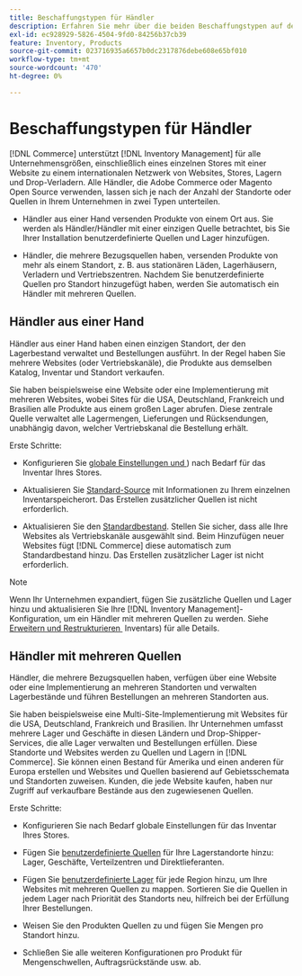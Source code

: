 ```yaml
---
title: Beschaffungstypen für Händler
description: Erfahren Sie mehr über die beiden Beschaffungstypen auf der Grundlage der Anzahl der Standorte oder Quellen in Ihrem Unternehmen.
exl-id: ec928929-5826-4504-9fd0-84256b37cb39
feature: Inventory, Products
source-git-commit: 023716935a6657b0dc2317876debe608e65bf010
workflow-type: tm+mt
source-wordcount: '470'
ht-degree: 0%

---
```


# Beschaffungstypen für Händler

[!DNL Commerce] unterstützt [!DNL Inventory Management] für alle Unternehmensgrößen, einschließlich eines einzelnen Stores mit einer Website zu einem internationalen Netzwerk von Websites, Stores, Lagern und Drop-Verladern. Alle Händler, die Adobe Commerce oder Magento Open Source verwenden, lassen sich je nach der Anzahl der Standorte oder Quellen in Ihrem Unternehmen in zwei Typen unterteilen.

- Händler aus einer Hand versenden Produkte von einem Ort aus. Sie werden als Händler/Händler mit einer einzigen Quelle betrachtet, bis Sie Ihrer Installation benutzerdefinierte Quellen und Lager hinzufügen.

- Händler, die mehrere Bezugsquellen haben, versenden Produkte von mehr als einem Standort, z. B. aus stationären Läden, Lagerhäusern, Verladern und Vertriebszentren. Nachdem Sie benutzerdefinierte Quellen pro Standort hinzugefügt haben, werden Sie automatisch ein Händler mit mehreren Quellen.

## Händler aus einer Hand

Händler aus einer Hand haben einen einzigen Standort, der den Lagerbestand verwaltet und Bestellungen ausführt. In der Regel haben Sie mehrere Websites (oder Vertriebskanäle), die Produkte aus demselben Katalog, Inventar und Standort verkaufen.

Sie haben beispielsweise eine Website oder eine Implementierung mit mehreren Websites, wobei Sites für die USA, Deutschland, Frankreich und Brasilien alle Produkte aus einem großen Lager abrufen. Diese zentrale Quelle verwaltet alle Lagermengen, Lieferungen und Rücksendungen, unabhängig davon, welcher Vertriebskanal die Bestellung erhält.

Erste Schritte:

- Konfigurieren Sie [globale Einstellungen und &#x200B;](configuration.md)) nach Bedarf für das Inventar Ihres Stores.

- Aktualisieren Sie [Standard-Source](sources-manage.md) mit Informationen zu Ihrem einzelnen Inventarspeicherort. Das Erstellen zusätzlicher Quellen ist nicht erforderlich.

- Aktualisieren Sie den [Standardbestand](stocks-manage.md). Stellen Sie sicher, dass alle Ihre Websites als Vertriebskanäle ausgewählt sind. Beim Hinzufügen neuer Websites fügt [!DNL Commerce] diese automatisch zum Standardbestand hinzu. Das Erstellen zusätzlicher Lager ist nicht erforderlich.

>[!NOTE]
>
>Wenn Ihr Unternehmen expandiert, fügen Sie zusätzliche Quellen und Lager hinzu und aktualisieren Sie Ihre [!DNL Inventory Management]-Konfiguration, um ein Händler mit mehreren Quellen zu werden. Siehe [Erweitern und Restrukturieren &#x200B;](expand-restructure.md) Inventars) für alle Details.

## Händler mit mehreren Quellen

Händler, die mehrere Bezugsquellen haben, verfügen über eine Website oder eine Implementierung an mehreren Standorten und verwalten Lagerbestände und führen Bestellungen an mehreren Standorten aus.

Sie haben beispielsweise eine Multi-Site-Implementierung mit Websites für die USA, Deutschland, Frankreich und Brasilien. Ihr Unternehmen umfasst mehrere Lager und Geschäfte in diesen Ländern und Drop-Shipper-Services, die alle Lager verwalten und Bestellungen erfüllen. Diese Standorte und Websites werden zu Quellen und Lagern in [!DNL Commerce]. Sie können einen Bestand für Amerika und einen anderen für Europa erstellen und Websites und Quellen basierend auf Gebietsschemata und Standorten zuweisen. Kunden, die jede Website kaufen, haben nur Zugriff auf verkaufbare Bestände aus den zugewiesenen Quellen.

Erste Schritte:

- Konfigurieren Sie nach Bedarf globale Einstellungen für das Inventar Ihres Stores.

- Fügen Sie [benutzerdefinierte Quellen](sources-add.md) für Ihre Lagerstandorte hinzu: Lager, Geschäfte, Verteilzentren und Direktlieferanten.

- Fügen Sie [benutzerdefinierte Lager](stocks-add.md) für jede Region hinzu, um Ihre Websites mit mehreren Quellen zu mappen. Sortieren Sie die Quellen in jedem Lager nach Priorität des Standorts neu, hilfreich bei der Erfüllung Ihrer Bestellungen.

- Weisen Sie den Produkten Quellen zu und fügen Sie Mengen pro Standort hinzu.

- Schließen Sie alle weiteren Konfigurationen pro Produkt für Mengenschwellen, Auftragsrückstände usw. ab.
